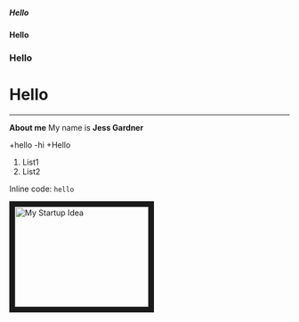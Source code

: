 ##### Hello
#### Hello
### Hello
# Hello
---
**About me**
My name is **Jess Gardner**

+hello
-hi
+Hello

1. List1
2. List2

Inline code: `hello`

<a href="http://www.youtube.com/watch?feature=player_embedded&v=KdNbmln96ig
" target="_blank"><img src="http://img.youtube.com/vi/KdNbmln96ig/0.jpg" 
alt="My Startup Idea" width="240" height="180" border="10" /></a>
